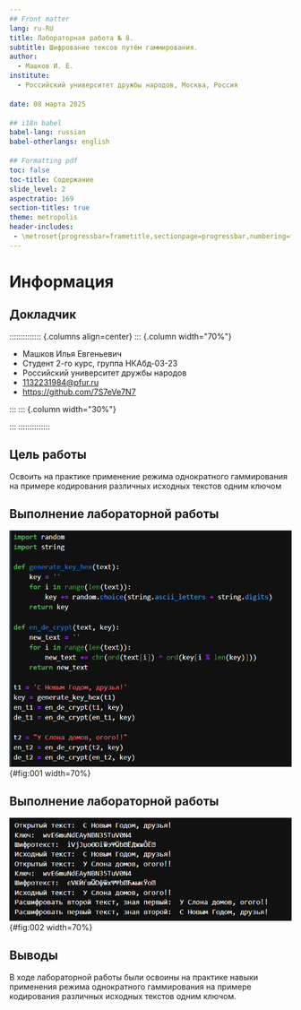 ```yaml
---
## Front matter
lang: ru-RU
title: Лабораторная работа № 8. 
subtitle: Шифрование тексов путём гаммирования.
author:
  - Машков И. Е.
institute:
  - Российский университет дружбы народов, Москва, Россия

date: 08 марта 2025

## i18n babel
babel-lang: russian
babel-otherlangs: english

## Formatting pdf
toc: false
toc-title: Содержание
slide_level: 2
aspectratio: 169
section-titles: true
theme: metropolis
header-includes:
 - \metroset{progressbar=frametitle,sectionpage=progressbar,numbering=fraction}
---
```


# Информация

## Докладчик

:::::::::::::: {.columns align=center}
::: {.column width="70%"}

  * Машков Илья Евгеньевич
  * Студент 2-го курс, группа НКАбд-03-23
  * Российский университет дружбы народов
  * [1132231984@pfur.ru](mailto:1132231984@pfur.ru)
  * <https://github.com/7S7eVe7N7>

:::
::: {.column width="30%"}



:::
::::::::::::::

## Цель работы

Освоить на практике применение режима однократного гаммирования на примере кодирования различных исходных текстов одним ключом

## Выполнение лабораторной работы

![Шифрование двух текстов](image/1.png){#fig:001 width=70%}

## Выполнение лабораторной работы

![Результат работы программы](image/2.png){#fig:002 width=70%}

## Выводы

В ходе лабораторной работы были освоины на практике навыки применения режима однократного гаммирования на примере кодирования различных исходных текстов одним ключом.

